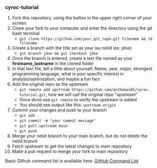 ### cyroc-tutorial

1. Fork this repository, using the button in the upper right corner of your screen.
2. Clone your fork to your computer and enter the directory using the git bash terminal
    - `git clone https://github.com/your_git_repo.git filename && cd filename`
4. Create a branch with the title set as your isu netid (ex: jdoe)
    - `git branch jdoe && git checkout jdoe`
6. Once the branch is entered, create a text file named as your **firstname_lastname** in the cloned folder
8. In that text file, tell a little about yourself. Name, year, major, strongest programming language, what is your specific interest in analysis/optimization, and maybe a fun fact
9. Add the original repo as the upstream 
    - `git remote add upstream https://github.com/anthomas01/cyroc-tutorial.git`, now we will call the original repo "upstream"
    - Once done use `git remote` to verify the upstream is added
    - You should see output like this:  `upstream origin`
11. Commit your changes and push to your branch
    - `git add .`
    - `git commit -m "your commit message"`
    - `git pull upstream main`
    - `git push`
12. Merge your netid branch to your main branch, but do not delete the netid branch
12. Fetch upstream to get the latest changes to main repository
13. Make a pull request to merge your fork to main repository

Basic Github command list is available here: [GitHub Command List](https://github.com/anthomas01/notes/blob/master/README.md#basic-commands)
